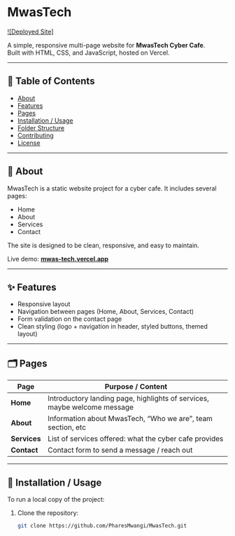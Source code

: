 # MwasTech

[![Deployed Site]](https://mwas-tech.vercel.app)

A simple, responsive multi-page website for **MwasTech Cyber Cafe**.  
Built with HTML, CSS, and JavaScript, hosted on Vercel.

---

## 🧐 Table of Contents

- [About](#about)  
- [Features](#features)  
- [Pages](#pages)  
- [Installation / Usage](#installation--usage)  
- [Folder Structure](#folder-structure)  
- [Contributing](#contributing)  
- [License](#license)  

---

## 📄 About

MwasTech is a static website project for a cyber cafe. It includes several pages:

- Home  
- About  
- Services  
- Contact  

The site is designed to be clean, responsive, and easy to maintain.  

Live demo: **[mwas-tech.vercel.app](https://mwas-tech.vercel.app)**

---

## ✨ Features

- Responsive layout  
- Navigation between pages (Home, About, Services, Contact)  
- Form validation on the contact page  
- Clean styling (logo + navigation in header, styled buttons, themed layout)  

---

## 🗂 Pages

| Page | Purpose / Content |
|---|---|
| **Home** | Introductory landing page, highlights of services, maybe welcome message |
| **About** | Information about MwasTech, “Who we are”, team section, etc |
| **Services** | List of services offered: what the cyber cafe provides |
| **Contact** | Contact form to send a message / reach out|

---

## 🚀 Installation / Usage

To run a local copy of the project:

1. Clone the repository:  
   ```bash
   git clone https://github.com/PharesMwangi/MwasTech.git
